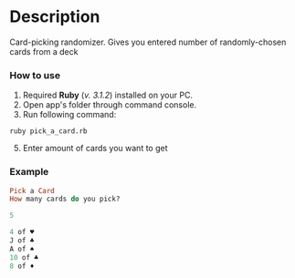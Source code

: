 # Description
Card-picking randomizer. Gives you entered number of randomly-chosen cards from a deck 

### How to use
1. Required **Ruby** (*v. 3.1.2*) installed on your PC.
2. Open app's folder through command console.
4. Run following command:

```
ruby pick_a_card.rb
```
5. Enter amount of cards you want to get

### Example
```ruby
Pick a Card
How many cards do you pick?
```
```ruby
5
```
```ruby
4 of ♥
J of ♣
A of ♠
10 of ♣
8 of ♦
```
